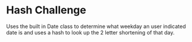 Hash Challenge
=====

Uses the built in Date class to determine what weekday an user indicated date is and uses a hash to look up the 2 letter shortening of that day.
